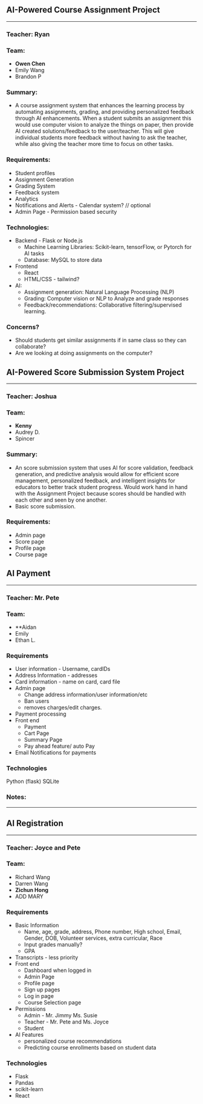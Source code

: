 ## AI-Powered Course Assignment Project
___
### Teacher: Ryan
### Team:
- **Owen Chen**
- Emily Wang
- Brandon P

### Summary:
- A course assignment system that enhances the learning process by automating assignments, grading, and providing personalized feedback through AI enhancements. When a student submits an assignment this would use computer vision to analyze the things on paper, then provide AI created solutions/feedback to the user/teacher. This will give individual students more feedback without having to ask the teacher, while also giving the teacher more time to focus on other tasks. 

### Requirements:
- Student profiles
- Assignment Generation
- Grading System
- Feedback system
- Analytics
- Notifications and Alerts - Calendar system? // optional
- Admin Page - Permission based security

### Technologies:
- Backend - Flask or Node.js
	- Machine Learning Libraries: Scikit-learn, tensorFlow, or Pytorch for AI tasks
	- Database: MySQL to store data
- Frontend
	- React
	- HTML/CSS - tailwind?
- AI:
	- Assignment generation: Natural Language Processing (NLP)
	- Grading: Computer vision or NLP to Analyze and grade responses
	- Feedback/recommendations: Collaborative filtering/supervised learning. 

### Concerns?
- Should students get similar assignments if in same class so they can collaborate?
- Are we looking at doing assignments on the computer?


## AI-Powered Score Submission System Project
___
### Teacher: Joshua
### Team:
- **Kenny**
- Audrey D.
- Spincer

### Summary:
- An score submission system that uses AI for score validation, feedback generation, and predictive analysis would allow for efficient score management, personalized feedback, and intelligent insights for educators to better track student progress. Would work hand in hand with the Assignment Project because scores should be handled with each other and seen by one another. 
- Basic score submission. 

### Requirements:
- Admin page
- Score page
- Profile page
- Course page


## AI Payment
___
### Teacher: Mr. Pete

### Team:
- **Aidan
- Emily
- Ethan L.

### Requirements
- User information - Username, cardIDs
- Address Information - addresses
- Card information - name on card, card file
- Admin page
	- Change address information/user information/etc
	- Ban users
	- removes charges/edit charges.
- Payment processing
- Front end
	- Payment
	- Cart Page
	- Summary Page
	- Pay ahead feature/ auto Pay
- Email Notifications for payments

### Technologies 
Python (flask)
SQLite

### Notes:
___


## AI Registration
___
### Teacher: Joyce and Pete

### Team:
- Richard Wang
- Darren Wang
- **Zichun Hong**
- ADD MARY

### Requirements
-  Basic Information
	- Name, age, grade, address, Phone number, High school, Email, Gender, DOB, Volunteer services, extra curricular, Race
	- Input grades manually?
	- GPA
- Transcripts - less priority
- Front end
	- Dashboard when logged in
	- Admin Page
	- Profile page
	- Sign up pages
	- Log in page
	- Course Selection page
- Permissions
	- Admin - Mr. Jimmy Ms. Susie
	- Teacher - Mr. Pete and Ms. Joyce
	- Student
- AI Features
	- personalized course recommendations
	- Predicting course enrollments based on student data

### Technologies
- Flask
- Pandas
- scikit-learn
- React
